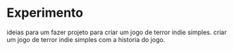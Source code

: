 # Experimento
ideias para um fazer projeto para criar um jogo de terror indie simples. criar um jogo de terror indie simples com a historia do jogo.
